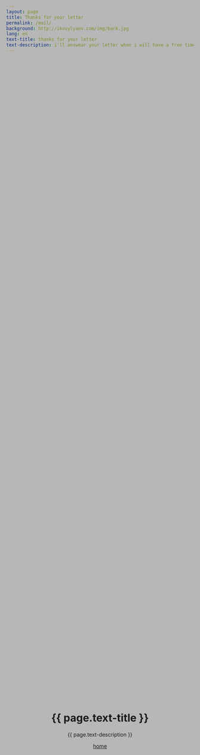 ```yaml
---
layout: page
title: Thanks for your letter
permalink: /mail/
background: http://ikovylyaev.com/img/back.jpg
lang: en
text-title: thanks for your letter
text-description: i'll answear your letter when i will have a free time
---
```




<style type="text/css">
	body:before{
		background: url({{ site.url }}/img/00150.jpg); 
		background-position: center; 
		-webkit-background-size: cover;
		-o-background-size: cover;
		background-size: cover;
		position: absolute;
		width: 100%;
		height: 100%; 
		z-index: -2;
		top: 0px;
		left: 0px;
		content: "";
	}
	body:after{
		position: absolute;
		background: rgba(21,21,21,0.3);
		width: 100%;
		height: 100%; 
		z-index: -1;
		top: 0px;
		left: 0px;
		content: "";
	}
	footer{
		position: fixed;
		bottom: 40px;
		width: calc(100vw - 80px);
		right: 40px;
		padding: 0px;
		margin: 0px;
	}
	
</style>

<div style="position: absolute; top: 50%; left: 50%; transform: translateX(-50%) translateY(-50%); text-align: center;">
	<h1>{{ page.text-title }}</h1>
	<p>{{ page.text-description }}</p>
	<p class='row text-center'><a href="{{site.url}}/" class="btn btn-light col-6 offset-3 ">home</a></p>
</div>
